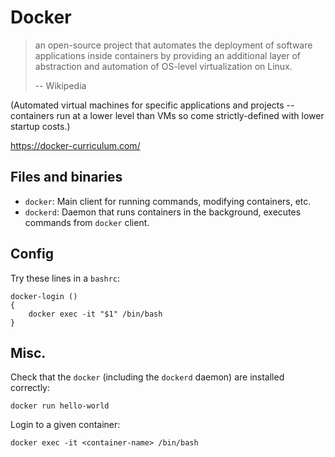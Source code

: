 # Docker

> an open-source project that automates the deployment of software applications inside containers by providing an additional layer of abstraction and automation of OS-level virtualization on Linux.
> 
> -- Wikipedia

(Automated virtual machines for specific applications and projects -- containers run at a lower level than VMs so come strictly-defined with lower startup costs.)

https://docker-curriculum.com/

## Files and binaries

* `docker`: Main client for running commands, modifying containers, etc.
* `dockerd`: Daemon that runs containers in the background, executes commands from `docker` client.

## Config

Try these lines in a `bashrc`:
```
docker-login ()
{
    docker exec -it "$1" /bin/bash
}
```

## Misc.

Check that the `docker` (including the `dockerd` daemon) are installed correctly:
```
docker run hello-world
```

Login to a given container:

```
docker exec -it <container-name> /bin/bash
```

